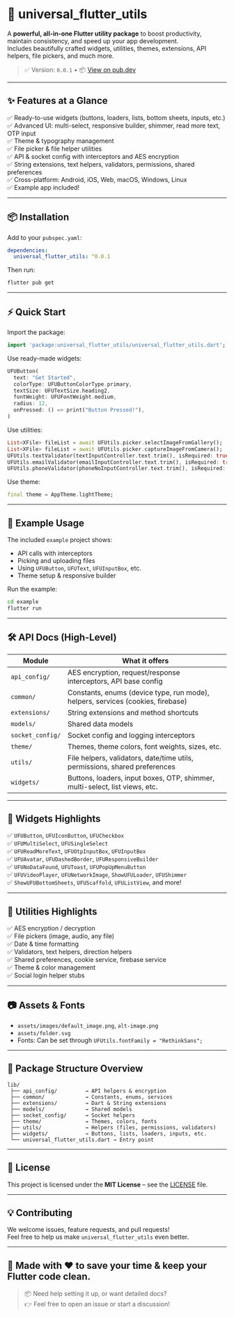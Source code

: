 # 🌟 universal\_flutter\_utils

A **powerful, all-in-one Flutter utility package** to boost productivity, maintain consistency, and speed up your app development.\
Includes beautifully crafted widgets, utilities, themes, extensions, API helpers, file pickers, and much more.

> ✅ Version: `0.0.1` • 📦 [View on pub.dev](https://pub.dev/packages/universal_flutter_utils)

---

## ✨ Features at a Glance

✅ Ready-to-use widgets (buttons, loaders, lists, bottom sheets, inputs, etc.)\
✅ Advanced UI: multi-select, responsive builder, shimmer, read more text, OTP input\
✅ Theme & typography management\
✅ File picker & file helper utilities\
✅ API & socket config with interceptors and AES encryption\
✅ String extensions, text helpers, validators, permissions, shared preferences\
✅ Cross-platform: Android, iOS, Web, macOS, Windows, Linux\
✅ Example app included!

---

## 📦 Installation

Add to your `pubspec.yaml`:

```yaml
dependencies:
  universal_flutter_utils: ^0.0.1
```

Then run:

```bash
flutter pub get
```

---

## ⚡ Quick Start

Import the package:

```dart
import 'package:universal_flutter_utils/universal_flutter_utils.dart';
```

Use ready-made widgets:

```dart
UFUButton(
  text: "Get Started",
  colorType: UFUButtonColorType.primary,
  textSize: UFUTextSize.heading2,
  fontWeight: UFUFontWeight.medium,
  radius: 12,
  onPressed: () => print("Button Pressed!"),
)
```

Use utilities:

```dart
List<XFile> fileList = await UFUtils.picker.selectImageFromGallery();
List<XFile> fileList = await UFUtils.picker.captureImageFromCamera();
UFUtils.textValidator(textInputController.text.trim(), isRequired: true, minCount: 3);
UFUtils.emailValidator(emailInputController.text.trim(), isRequired: true);
UFUtils.phoneValidator(phoneNoInputController.text.trim(), isRequired: true);
```

Use theme:

```dart
final theme = AppTheme.lightTheme;
```

---

## 🧩 Example Usage

The included `example` project shows:

- API calls with interceptors
- Picking and uploading files
- Using `UFUButton`, `UFUText`, `UFUInputBox`, etc.
- Theme setup & responsive builder

Run the example:

```bash
cd example
flutter run
```

---

## 🛠 API Docs (High-Level)

| Module           | What it offers                                                                  |
| ---------------- | ------------------------------------------------------------------------------- |
| `api_config/`    | AES encryption, request/response interceptors, API base config                  |
| `common/`        | Constants, enums (device type, run mode), helpers, services (cookies, firebase) |
| `extensions/`    | String extensions and method shortcuts                                          |
| `models/`        | Shared data models                                                              |
| `socket_config/` | Socket config and logging interceptors                                          |
| `theme/`         | Themes, theme colors, font weights, sizes, etc.                                 |
| `utils/`         | File helpers, validators, date/time utils, permissions, shared preferences      |
| `widgets/`       | Buttons, loaders, input boxes, OTP, shimmer, multi-select, list views, etc.     |

---

## 🎨 Widgets Highlights

✅ `UFUButton`, `UFUIconButton`, `UFUCheckbox`\
✅ `UFUMultiSelect`, `UFUSingleSelect`\
✅ `UFUReadMoreText`, `UFUOtpInputBox`, `UFUInputBox`\
✅ `UFUAvatar`, `UFUDashedBorder`, `UFUResponsiveBuilder`\
✅ `UFUNoDataFound`, `UFUToast`, `UFUPopUpMenuButton`\
✅ `UFUVideoPlayer`, `UFUNetworkImage`, `ShowUFULoader`, `UFUShimmer`\
✅ `ShowUFUBottomSheets`, `UFUScaffold`, `UFUListView`, and more!

---

## 🧰 Utilities Highlights

✅ AES encryption / decryption\
✅ File pickers (image, audio, any file)\
✅ Date & time formatting\
✅ Validators, text helpers, direction helpers\
✅ Shared preferences, cookie service, firebase service\
✅ Theme & color management\
✅ Social login helper stubs

---

## 📷 Assets & Fonts

- `assets/images/default_image.png`, `alt-image.png`
- `assets/folder.svg`
- Fonts: Can be set through `UFUtils.fontFamily = "RethinkSans";`

---

## 📂 Package Structure Overview

```plaintext
lib/
 ├── api_config/         → API helpers & encryption
 ├── common/             → Constants, enums, services
 ├── extensions/         → Dart & String extensions
 ├── models/             → Shared models
 ├── socket_config/      → Socket helpers
 ├── theme/              → Themes, colors, fonts
 ├── utils/              → Helpers (files, permissions, validators)
 ├── widgets/            → Buttons, lists, loaders, inputs, etc.
 └── universal_flutter_utils.dart → Entry point
```

---

## 📜 License

This project is licensed under the **MIT License** – see the [LICENSE](./LICENSE) file.

---

## 💡 Contributing

We welcome issues, feature requests, and pull requests!\
Feel free to help us make `universal_flutter_utils` even better.

---

## 🚀 Made with ❤️ to save your time & keep your Flutter code clean.

> 📦 Need help setting it up, or want detailed docs?\
> 👉 Feel free to open an issue or start a discussion!

